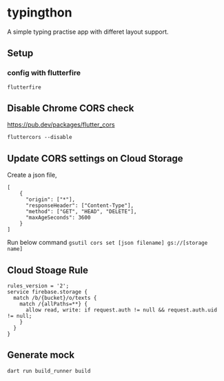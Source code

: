 # typingthon

A simple typing practise app with differet layout support.

## Setup

### config with flutterfire
```
flutterfire
```

## Disable Chrome CORS check

https://pub.dev/packages/flutter_cors

`fluttercors --disable`

## Update CORS settings on Cloud Storage
Create a json file,
```
[
    {
      "origin": ["*"],
      "responseHeader": ["Content-Type"],
      "method": ["GET", "HEAD", "DELETE"],
      "maxAgeSeconds": 3600
    }
]
```

Run below command
`gsutil cors set [json filename] gs://[storage name]`

## Cloud Stoage Rule
```
rules_version = '2';
service firebase.storage {
  match /b/{bucket}/o/texts {
    match /{allPaths=**} {
      allow read, write: if request.auth != null && request.auth.uid != null;
    }
  }
}
```

## Generate mock

`dart run build_runner build`